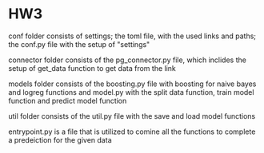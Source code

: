# HW3

conf folder consists of settings; the toml file, with the used links and paths; the conf.py file with the setup of "settings"

connector folder consists of the pg_connector.py file, which inclides the setup of get_data function to get data from the link

models folder consists of the boosting.py file with boosting for naive bayes and logreg functions and model.py with the split data function, train model function and predict model function

util folder consists of the util.py file with the save and load model functions

entrypoint.py is a file that is utilized to comine all the functions to complete a predeiction for the given data
